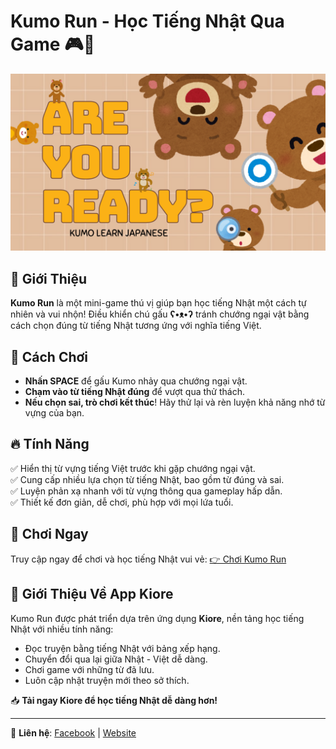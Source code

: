 # Kumo Run - Học Tiếng Nhật Qua Game 🎮🐻

![Kumo Run](https://raw.githubusercontent.com/dehmivor/kumo-learn-kiore/refs/heads/main/kumo-learn-kiore.png)

## 🚀 Giới Thiệu
**Kumo Run** là một mini-game thú vị giúp bạn học tiếng Nhật một cách tự nhiên và vui nhộn! Điều khiển chú gấu **ʕ•ᴥ•ʔ** tránh chướng ngại vật bằng cách chọn đúng từ tiếng Nhật tương ứng với nghĩa tiếng Việt.

## 🎯 Cách Chơi
- **Nhấn SPACE** để gấu Kumo nhảy qua chướng ngại vật.
- **Chạm vào từ tiếng Nhật đúng** để vượt qua thử thách.
- **Nếu chọn sai, trò chơi kết thúc**! Hãy thử lại và rèn luyện khả năng nhớ từ vựng của bạn.

## 🔥 Tính Năng
✅ Hiển thị từ vựng tiếng Việt trước khi gặp chướng ngại vật.<br>
✅ Cung cấp nhiều lựa chọn từ tiếng Nhật, bao gồm từ đúng và sai.<br>
✅ Luyện phản xạ nhanh với từ vựng thông qua gameplay hấp dẫn.<br>
✅ Thiết kế đơn giản, dễ chơi, phù hợp với mọi lứa tuổi.

## 📌 Chơi Ngay
Truy cập ngay để chơi và học tiếng Nhật vui vẻ: [👉 Chơi Kumo Run](https://dehmivor.github.io/kumo-learn-kiore/)

## 📱 Giới Thiệu Về App Kiore
Kumo Run được phát triển dựa trên ứng dụng **Kiore**, nền tảng học tiếng Nhật với nhiều tính năng:
- Đọc truyện bằng tiếng Nhật với bảng xếp hạng.
- Chuyển đổi qua lại giữa Nhật - Việt dễ dàng.
- Chơi game với những từ đã lưu.
- Luôn cập nhật truyện mới theo sở thích.

📥 **Tải ngay Kiore để học tiếng Nhật dễ dàng hơn!**

---
📌 **Liên hệ**: [Facebook](https://www.facebook.com/kioreapp) | [Website](https://dehmivor.itch.io/kiore/devlog/892209/kiore?fbclid=IwY2xjawIzU05leHRuA2FlbQIxMAABHVhM8x0lTM1dczKXbZpW8AJmAC0rH5TlMNufFyScPn33W1kzjek9LpoysA_aem_yCUR0Wz7ZhJBx9W32fzrdQ)
